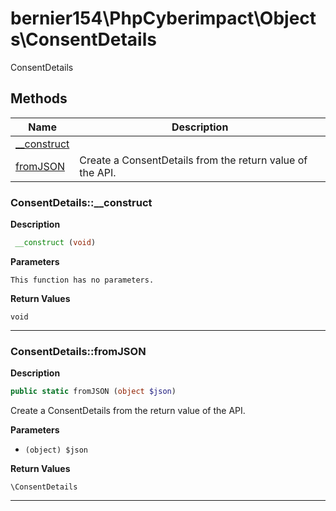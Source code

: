 # bernier154\PhpCyberimpact\Objects\ConsentDetails  

ConsentDetails





## Methods

| Name | Description |
|------|-------------|
|[__construct](#consentdetails__construct)||
|[fromJSON](#consentdetailsfromjson)|Create a ConsentDetails from the return value of the API.|




### ConsentDetails::__construct  

**Description**

```php
 __construct (void)
```

 

 

**Parameters**

`This function has no parameters.`

**Return Values**

`void`


<hr />


### ConsentDetails::fromJSON  

**Description**

```php
public static fromJSON (object $json)
```

Create a ConsentDetails from the return value of the API. 

 

**Parameters**

* `(object) $json`

**Return Values**

`\ConsentDetails`




<hr />

